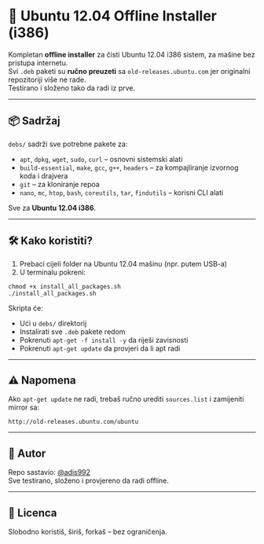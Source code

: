 
# 💾 Ubuntu 12.04 Offline Installer (i386)

Kompletan **offline installer** za čisti Ubuntu 12.04 i386 sistem, za mašine bez pristupa internetu.  
Svi `.deb` paketi su **ručno preuzeti** sa `old-releases.ubuntu.com` jer originalni repozitoriji više ne rade.  
Testirano i složeno tako da radi iz prve.

---

## 📦 Sadržaj

`debs/` sadrži sve potrebne pakete za:

- `apt`, `dpkg`, `wget`, `sudo`, `curl` – osnovni sistemski alati  
- `build-essential`, `make`, `gcc`, `g++`, `headers` – za kompajliranje izvornog koda i drajvera  
- `git` – za kloniranje repoa  
- `nano`, `mc`, `htop`, `bash`, `coreutils`, `tar`, `findutils` – korisni CLI alati  

Sve za **Ubuntu 12.04 i386**.

---

## 🛠️ Kako koristiti?

1. Prebaci cijeli folder na Ubuntu 12.04 mašinu (npr. putem USB-a)
2. U terminalu pokreni:

```
chmod +x install_all_packages.sh
./install_all_packages.sh
```

Skripta će:
- Ući u `debs/` direktorij
- Instalirati sve `.deb` pakete redom
- Pokrenuti `apt-get -f install -y` da riješi zavisnosti
- Pokrenuti `apt-get update` da provjeri da li apt radi

---

## ⚠️ Napomena

Ako `apt-get update` ne radi, trebaš ručno urediti `sources.list` i zamijeniti mirror sa:

```
http://old-releases.ubuntu.com/ubuntu
```

---

## 👤 Autor

Repo sastavio: [@adis992](https://github.com/adis992)  
Sve testirano, složeno i provjereno da radi offline.

---

## 📝 Licenca

Slobodno koristiš, širiš, forkaš – bez ograničenja.
```

